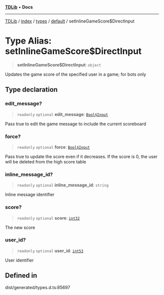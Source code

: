[**TDLib**](../../../../../../README.md) • **Docs**

***

[TDLib](../../../../../../modules.md) / [index](../../../../../README.md) / [types](../../../README.md) / [default](../README.md) / setInlineGameScore$DirectInput

# Type Alias: setInlineGameScore$DirectInput

> **setInlineGameScore$DirectInput**: `object`

Updates the game score of the specified user in a game; for bots only

## Type declaration

### edit\_message?

> `readonly` `optional` **edit\_message**: [`Bool$Input`](Bool$Input.md)

Pass true to edit the game message to include the current scoreboard

### force?

> `readonly` `optional` **force**: [`Bool$Input`](Bool$Input.md)

Pass true to update the score even if it decreases. If the score is 0, the user will be deleted from the high score table

### inline\_message\_id?

> `readonly` `optional` **inline\_message\_id**: `string`

Inline message identifier

### score?

> `readonly` `optional` **score**: [`int32`](int32.md)

The new score

### user\_id?

> `readonly` `optional` **user\_id**: [`int53`](int53.md)

User identifier

## Defined in

dist/generated/types.d.ts:85697
